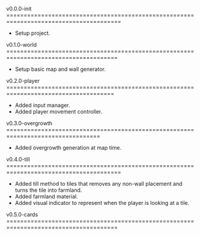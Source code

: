 v0.0.0-init =======================================================================================
- Setup project.

v0.1.0-world ======================================================================================
- Setup basic map and wall generator.

v0.2.0-player =====================================================================================
- Added input manager.
- Added player movement controller.

v0.3.0-overgrowth =================================================================================
- Added overgrowth generation at map time.

v0.4.0-till =======================================================================================
- Added till method to tiles that removes any non-wall placement and turns the tile into farmland.
- Added farmland material.
- Added visual indicator to represent when the player is looking at a tile.

v0.5.0-cards ======================================================================================